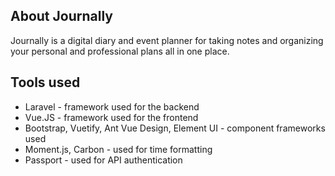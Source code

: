 
## About Journally

Journally is a digital diary and event planner for taking notes and organizing your personal and professional plans all in one place.

## Tools used

- Laravel - framework used for the backend
- Vue.JS - framework used for the frontend
- Bootstrap, Vuetify, Ant Vue Design, Element UI - component frameworks used
- Moment.js, Carbon - used for time formatting
- Passport - used for API authentication

